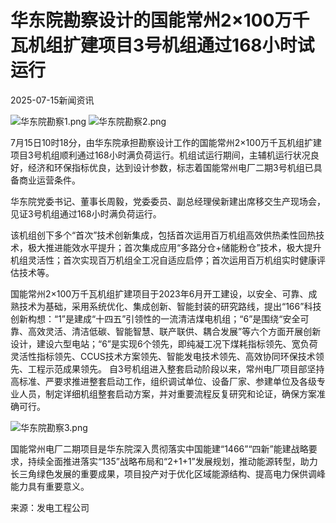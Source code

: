 华东院勘察设计的国能常州2×100万千瓦机组扩建项目3号机组通过168小时试运行
=========
2025-07-15新闻资讯

<img alt="华东院勘察1.png" src="../文档/图片/样本/华东院勘察1.png"/>

<img alt="华东院勘察2.png" src="../文档/图片/样本/华东院勘察2.png"/>


7月15日10时18分，由华东院承担勘察设计工作的国能常州2×100万千瓦机组扩建项目3号机组顺利通过168小时满负荷运行。机组试运行期间，主辅机运行状况良好，经济和环保指标优良，达到设计参数，标志着国能常州电厂二期3号机组已具备商业运营条件。

华东院党委书记、董事长周毅，党委委员、副总经理侯新建出席移交生产现场会，见证3号机组通过168小时满负荷运行。

该机组创下多个“首次”技术创新集成，包括首次运用百万机组高效供热柔性回热技术，极大推进能效水平提升；首次集成应用“多路分仓+储能粉仓”技术，极大提升机组灵活性；首次实现百万机组全工况自适应启停；首次运用百万机组实时健康评估技术等。

国能常州2×100万千瓦机组扩建项目于2023年6月开工建设，以安全、可靠、成熟技术为基础，采用系统优化、集成创新、智能封装的研究路线，提出“166”科技创新构想：“1”是建成“十四五”引领性的一流清洁煤电机组；“6”是围绕“安全可靠、高效灵活、清洁低碳、智能智慧、联产联供、耦合发展”等六个方面开展创新设计，建设六型电站；“6”是实现6个领先，即纯凝工况下煤耗指标领先、宽负荷灵活性指标领先、CCUS技术方案领先、智能发电技术领先、高效协同环保技术领先、工程示范成果领先。
自3号机组进入整套启动阶段以来，常州电厂项目部坚持高标准、严要求推进整套启动工作，组织调试单位、设备厂家、参建单位及各级专业人员，制定详细机组整套启动方案，并对重要流程反复研究和论证，确保方案准确可行。

<img alt="华东院勘察3.png" src="../文档/图片/样本/华东院勘察3.png"/>


国能常州电厂二期项目是华东院深入贯彻落实中国能建“1466”“四新”能建战略要求，持续全面推进落实“135”战略布局和“2+1+1”发展规划，推动能源转型，助力长三角绿色发展的重要成果，项目投产对于优化区域能源结构、提高电力保供调峰能力具有重要意义。

来源：发电工程公司
